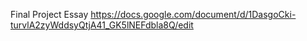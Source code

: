 Final Project Essay
https://docs.google.com/document/d/1DasgoCki-turvlA2zyWddsyQtjA41_GK5lNEFdbla8Q/edit
